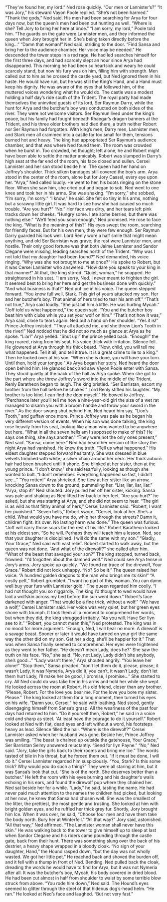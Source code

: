 “They’ve found her, my lord.”
Ned rose quickly. “Our men or Lannister’s?”
“It was Jory,” his steward Vayon Poole replied. “She’s not been harmed.”
“Thank the gods,” Ned said. His men had been searching for Arya for four days now, but the queen’s men had been out hunting as well. “Where is she? Tell Jory to bring her here at once.”
“I am sorry, my lord,” Poole told him. “The guards on the gate were Lannister men, and they informed the queen when Jory brought her in.
She’s being taken directly before the king…”
“Damn that woman!” Ned said, striding to the door. “Find Sansa and bring her to the audience chamber. Her voice may be needed.” He descended the tower steps in a red rage. He had led searches himself for the first three days, and had scarcely slept an hour since Arya had disappeared.
This morning he had been so heartsick and weary he could scarcely stand, but now his fury was on him, filling him with strength.
Men called out to him as he crossed the castle yard, but Ned ignored them in his haste. He would have run, but he was still the King’s Hand, and a Hand must keep his dignity. He was aware of the eyes that followed him, of the muttered voices wondering what he would do.
The castle was a modest holding a half day’s ride south of the Trident.
The royal party had made themselves the uninvited guests of its lord, Ser Raymun Darry, while the hunt for Arya and the butcher’s boy was conducted on both sides of the river. They were not welcome visitors. Ser Raymun lived under the king’s peace, but his family had fought beneath Rhaegar’s dragon banners at the Trident, and his three older brothers had died there, a truth neither Robert nor Ser Raymun had forgotten. With king’s men, Darry men, Lannister men, and Stark men all crammed into a castle far too small for them, tensions burned hot and heavy.
The king had appropriated Ser Raymun’s audience chamber, and that was where Ned found them. The room was crowded when he burst in. Too crowded, he thought; left alone, he and Robert might have been able to settle the matter amicably.
Robert was slumped in Darry’s high seat at the far end of the room, his face closed and sullen. Cersei Lannister and her son stood beside him. The queen had her hand on Joffrey’s shoulder. Thick silken bandages still covered the boy’s arm.
Arya stood in the center of the room, alone but for Jory Cassel, every eye upon her. “Arya,” Ned called loudly. He went to her, his boots ringing on the stone floor. When she saw him, she cried out and began to sob.
Ned went to one knee and took her in his arms. She was shaking. “I’m sorry,” she sobbed, “I’m sorry, I’m sorry.”
“I know,” he said. She felt so tiny in his arms, nothing but a scrawny little girl. It was hard to see how she had caused so much trouble. “Are you hurt?”
“No.” Her face was dirty, and her tears left pink tracks down her cheeks. “Hungry some. I ate some berries, but there was nothing else.”
“We’ll feed you soon enough,” Ned promised. He rose to face the king.
“What is the meaning of this?” His eyes swept the room, searching for friendly faces. But for his own men, they were few enough. Ser Raymun Darry guarded his look well. Lord Renly wore a half smile that might mean anything, and old Ser Barristan was grave; the rest were Lannister men, and hostile. Their only good fortune was that both Jaime Lannister and Sandor Clegane were missing, leading searches north of the Trident. “Why was I not told that my daughter had been found?” Ned demanded, his voice ringing. “Why was she not brought to me at once?”
He spoke to Robert, but it was Cersei Lannister who answered. “How dare you speak to your king in that manner!”
At that, the king stirred. “Quiet, woman,” he snapped. He straightened in his seat. “I am sorry, Ned. I never meant to frighten the girl. It seemed best to bring her here and get the business done with quickly.”
“And what business is that?” Ned put ice in his voice.
The queen stepped forward. “You know full well, Stark. This girl of yours attacked my son. Her and her butcher’s boy. That animal of hers tried to tear his arm off.”
“That’s not true,” Arya said loudly. “She just bit him a little. He was hurting Mycah.”
“Joff told us what happened,” the queen said. “You and the butcher boy beat him with clubs while you set your wolf on him.”
“That’s not how it was,” Arya said, close to tears again. Ned put a hand on her shoulder.
“Yes it is!” Prince Joffrey insisted. “They all attacked me, and she threw Lion’s Tooth in the river!” Ned noticed that he did not so much as glance at Arya as he spoke.
“Liar!” Arya yelled.
“Shut up!” the prince yelled back.
“Enough!” the king roared, rising from his seat, his voice thick with irritation. Silence fell. He glowered at Arya through his thick beard. “Now, child, you will tell me what happened. Tell it all, and tell it true. It is a great crime to lie to a king.” Then he looked over at his son. “When she is done, you will have your turn. Until then, hold your tongue.”
As Arya began her story, Ned heard the door open behind him. He glanced back and saw Vayon Poole enter with Sansa. They stood quietly at the back of the hall as Arya spoke. When she got to the part where she threw Joffrey’s sword into the middle of the Trident, Renly Baratheon began to laugh. The king bristled. “Ser Barristan, escort my brother from the hall before he chokes.”
Lord Renly stifled his laughter. “My brother is too kind. I can find the door myself.” He bowed to Joffrey. “Perchance later you’ll tell me how a nine-year-old girl the size of a wet rat managed to disarm you with a broom handle and throw your sword in the river.” As the door swung shut behind him, Ned heard him say, “Lion’s Tooth,” and guffaw once more.
Prince Joffrey was pale as he began his very different version of events.
When his son was done talking, the king rose heavily from his seat, looking like a man who wanted to be anywhere but here. “What in all the seven hells am I supposed to make of this? He says one thing, she says another.”
“They were not the only ones present,” Ned said. “Sansa, come here.”
Ned had heard her version of the story the night Arya had vanished. He knew the truth. “Tell us what happened.”
His eldest daughter stepped forward hesitantly. She was dressed in blue velvets trimmed with white, a silver chain around her neck. Her thick auburn hair had been brushed until it shone. She blinked at her sister, then at the young prince. “I don’t know,” she said tearfully, looking as though she wanted to bolt. “I don’t remember. Everything happened so fast, I didn’t see…”
“You rotten!” Arya shrieked. She flew at her sister like an arrow, knocking Sansa down to the ground, pummeling her. “Liar, liar, liar, liar.”
“Arya, stop it!” Ned shouted. Jory pulled her off her sister, kicking.
Sansa was pale and shaking as Ned lifted her back to her feet. “Are you hurt?” he asked, but she was staring at Arya, and she did not seem to hear.
“The girl is as wild as that filthy animal of hers,” Cersei Lannister said.
“Robert, I want her punished.”
“Seven hells,” Robert swore. “Cersei, look at her. She’s a child. What would you have me do, whip her through the streets? Damn it, children fight. It’s over. No lasting harm was done.”
The queen was furious. “Joff will carry those scars for the rest of his life.”
Robert Baratheon looked at his eldest son. “So he will. Perhaps they will teach him a lesson. Ned, see that your daughter is disciplined. I will do the same with my son.”
“Gladly, Your Grace,” Ned said with vast relief.
Robert started to walk away, but the queen was not done. “And what of the direwolf?” she called after him. “What of the beast that savaged your son?”
The king stopped, turned back, frowned. “I’d forgotten about the damned wolf.”
Ned could see Arya tense in Jory’s arms. Jory spoke up quickly. “We found no trace of the direwolf, Your Grace.”
Robert did not look unhappy. “No? So be it.”
The queen raised her voice. “A hundred golden dragons to the man who brings me its skin!”
“A costly pelt,” Robert grumbled. “I want no part of this, woman. You can damn well buy your furs with Lannister gold.”
The queen regarded him coolly. “I had not thought you so niggardly.
The king I’d thought to wed would have laid a wolfskin across my bed before the sun went down.”
Robert’s face darkened with anger. “That would be a fine trick, without a wolf.”
“We have a wolf,” Cersei Lannister said. Her voice was very quiet, but her green eyes shone with triumph.
It took them all a moment to comprehend her words, but when they did, the king shrugged irritably. “As you will. Have Ser Ilyn see to it.”
“Robert, you cannot mean this,” Ned protested.
The king was in no mood for more argument. “Enough, Ned, I will hear no more. A direwolf is a savage beast. Sooner or later it would have turned on your girl the same way the other did on my son. Get her a dog, she’ll be happier for it.”
That was when Sansa finally seemed to comprehend. Her eyes were frightened as they went to her father. “He doesn’t mean Lady, does he?”
She saw the truth on his face. “No,” she said. “No, not Lady, Lady didn’t bite anybody, she’s good…”
“Lady wasn’t there,” Arya shouted angrily. “You leave her alone!”
“Stop them,” Sansa pleaded, “don’t let them do it, please, please, it wasn’t Lady, it was Nymeria, Arya did it, you can’t, it wasn’t Lady, don’t let them hurt Lady, I’ll make her be good, I promise, I promise…” She started to cry.
All Ned could do was take her in his arms and hold her while she wept.
He looked across the room at Robert. His old friend, closer than any brother. “Please, Robert. For the love you bear me. For the love you bore my sister. Please.”
The king looked at them for a long moment, then turned his eyes on his wife. “Damn you, Cersei,” he said with loathing.
Ned stood, gently disengaging himself from Sansa’s grasp. All the weariness of the past four days had returned to him. “Do it yourself then, Robert,” he said in a voice cold and sharp as steel. “At least have the courage to do it yourself.”
Robert looked at Ned with flat, dead eyes and left without a word, his footsteps heavy as lead. Silence filled the hall.
“Where is the direwolf?” Cersei Lannister asked when her husband was gone. Beside her, Prince Joffrey was smiling.
“The beast is chained up outside the gatehouse, Your Grace,” Ser Barristan Selmy answered reluctantly.
“Send for Ilyn Payne.”
“No,” Ned said. “Jory, take the girls back to their rooms and bring me Ice.” The words tasted of bile in his throat, but he forced them out. “If it must be done, I will do it.”
Cersei Lannister regarded him suspiciously. “You, Stark? Is this some trick? Why would you do such a thing?”
They were all staring at him, but it was Sansa’s look that cut. “She is of the north. She deserves better than a butcher.”
He left the room with his eyes burning and his daughter’s wails echoing in his ears, and found the direwolf pup where they chained her. Ned sat beside her for a while. “Lady,” he said, tasting the name. He had never paid much attention to the names the children had picked, but looking at her now, he knew that Sansa had chosen well. She was the smallest of the litter, the prettiest, the most gentle and trusting. She looked at him with bright golden eyes, and he ruffled her thick grey fur.
Shortly, Jory brought him Ice.
When it was over, he said, “Choose four men and have them take the body north. Bury her at Winterfell.”
“All that way?” Jory said, astonished.
“All that way,” Ned affirmed. “The Lannister woman shall never have this skin.”
He was walking back to the tower to give himself up to sleep at last when Sandor Clegane and his riders came pounding through the castle gate, back from their hunt.
There was something slung over the back of his destrier, a heavy shape wrapped in a bloody cloak. “No sign of your daughter, Hand,” the Hound rasped down, “but the day was not wholly wasted. We got her little pet.” He reached back and shoved the burden off, and it fell with a thump in front of Ned.
Bending, Ned pulled back the cloak, dreading the words he would have to find for Arya, but it was not Nymeria after all. It was the butcher’s boy, Mycah, his body covered in dried blood. He had been cut almost in half from shoulder to waist by some terrible blow struck from above.
“You rode him down,” Ned said.
The Hound’s eyes seemed to glitter through the steel of that hideous dog’s-head helm. “He ran.” He looked at Ned’s face and laughed. “But not very fast.”
